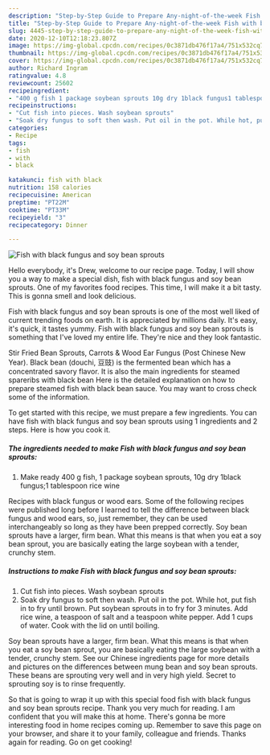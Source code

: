 ```yaml
---
description: "Step-by-Step Guide to Prepare Any-night-of-the-week Fish with black fungus and soy bean sprouts"
title: "Step-by-Step Guide to Prepare Any-night-of-the-week Fish with black fungus and soy bean sprouts"
slug: 4445-step-by-step-guide-to-prepare-any-night-of-the-week-fish-with-black-fungus-and-soy-bean-sprouts
date: 2020-12-10T12:18:23.807Z
image: https://img-global.cpcdn.com/recipes/0c3871db476f17a4/751x532cq70/fish-with-black-fungus-and-soy-bean-sprouts-recipe-main-photo.jpg
thumbnail: https://img-global.cpcdn.com/recipes/0c3871db476f17a4/751x532cq70/fish-with-black-fungus-and-soy-bean-sprouts-recipe-main-photo.jpg
cover: https://img-global.cpcdn.com/recipes/0c3871db476f17a4/751x532cq70/fish-with-black-fungus-and-soy-bean-sprouts-recipe-main-photo.jpg
author: Richard Ingram
ratingvalue: 4.8
reviewcount: 25602
recipeingredient:
- "400 g fish 1 package soybean sprouts 10g dry 1black fungus1 tablespoon rice wine"
recipeinstructions:
- "Cut fish into pieces. Wash soybean sprouts"
- "Soak dry fungus to soft then wash. Put oil in the pot. While hot, put fish in to fry until brown. Put soybean sprouts in to fry for 3 minutes. Add rice wine, a teaspoon of salt and a teaspoon white pepper. Add 1 cups of water. Cook with the lid on until boiling."
categories:
- Recipe
tags:
- fish
- with
- black

katakunci: fish with black 
nutrition: 158 calories
recipecuisine: American
preptime: "PT22M"
cooktime: "PT33M"
recipeyield: "3"
recipecategory: Dinner

---
```



![Fish with black fungus and soy bean sprouts](https://img-global.cpcdn.com/recipes/0c3871db476f17a4/751x532cq70/fish-with-black-fungus-and-soy-bean-sprouts-recipe-main-photo.jpg)

Hello everybody, it's Drew, welcome to our recipe page. Today, I will show you a way to make a special dish, fish with black fungus and soy bean sprouts. One of my favorites food recipes. This time, I will make it a bit tasty. This is gonna smell and look delicious.

Fish with black fungus and soy bean sprouts is one of the most well liked of current trending foods on earth. It is appreciated by millions daily. It's easy, it's quick, it tastes yummy. Fish with black fungus and soy bean sprouts is something that I've loved my entire life. They're nice and they look fantastic.

Stir Fried Bean Sprouts, Carrots &amp; Wood Ear Fungus (Post Chinese New Year). Black bean (douchi, 豆豉) is the fermented bean which has a concentrated savory flavor. It is also the main ingredients for steamed spareribs with black bean Here is the detailed explanation on how to prepare steamed fish with black bean sauce. You may want to cross check some of the information.


To get started with this recipe, we must prepare a few ingredients. You can have fish with black fungus and soy bean sprouts using 1 ingredients and 2 steps. Here is how you cook it.

<!--inarticleads1-->

##### The ingredients needed to make Fish with black fungus and soy bean sprouts:

1. Make ready 400 g fish, 1 package soybean sprouts, 10g dry 1black fungus;1 tablespoon rice wine


Recipes with black fungus or wood ears. Some of the following recipes were published long before I learned to tell the difference between black fungus and wood ears, so, just remember, they can be used interchangeably so long as they have been prepped correctly. Soy bean sprouts have a larger, firm bean. What this means is that when you eat a soy bean sprout, you are basically eating the large soybean with a tender, crunchy stem. 

<!--inarticleads2-->

##### Instructions to make Fish with black fungus and soy bean sprouts:

1. Cut fish into pieces. Wash soybean sprouts
1. Soak dry fungus to soft then wash. Put oil in the pot. While hot, put fish in to fry until brown. Put soybean sprouts in to fry for 3 minutes. Add rice wine, a teaspoon of salt and a teaspoon white pepper. Add 1 cups of water. Cook with the lid on until boiling.


Soy bean sprouts have a larger, firm bean. What this means is that when you eat a soy bean sprout, you are basically eating the large soybean with a tender, crunchy stem. See our Chinese ingredients page for more details and pictures on the differences between mung bean and soy bean sprouts. These beans are sprouting very well and in very high yield. Secret to sprouting soy is to rinse frequently. 

So that is going to wrap it up with this special food fish with black fungus and soy bean sprouts recipe. Thank you very much for reading. I am confident that you will make this at home. There's gonna be more interesting food in home recipes coming up. Remember to save this page on your browser, and share it to your family, colleague and friends. Thanks again for reading. Go on get cooking!
